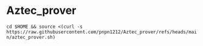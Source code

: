 # Aztec_prover

```cd $HOME && source <(curl -s https://raw.githubusercontent.com/pnpn1212/Aztec_prover/refs/heads/main/aztec_prover.sh)```
